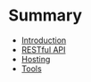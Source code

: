 # Summary

* [Introduction](README.md)
* [RESTful API](doc/restful-api.md)
* [Hosting](doc/hosting.md)
* [Tools](doc/tools.md)

